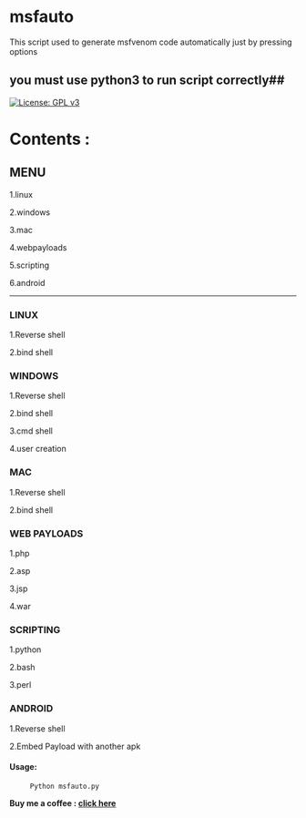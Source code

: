 # msfauto
This script used to generate msfvenom code automatically just by pressing options
## you must use python3 to run script correctly##
[![License: GPL v3](https://img.shields.io/badge/License-GPLv3-blue.svg)](https://github.com/rahul1996pp/msfauto/blob/master/LICENSE)
# **Contents :**
## **MENU**
1.linux

2.windows

3.mac

4.webpayloads

5.scripting

6.android

------------

### **LINUX**

1.Reverse shell

2.bind shell

### **WINDOWS**

1.Reverse shell

2.bind shell

3.cmd shell 

4.user creation

### **MAC**

1.Reverse shell

2.bind shell

### **WEB PAYLOADS**

1.php

2.asp

3.jsp

4.war

###  **SCRIPTING**

1.python

2.bash

3.perl

### **ANDROID**

1.Reverse shell

2.Embed Payload with another apk

#### **Usage:**
         
		 Python msfauto.py

**Buy me a coffee : [click here](https://www.paypal.me/RahulPujari "Pay")**
